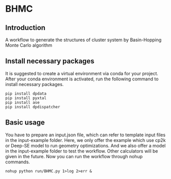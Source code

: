 # BHMC
## Introduction
A workflow to generate the structures of cluster system by Basin-Hopping Monte Carlo algorithm
## Install necessary packages
It is suggested to create a virtual environment via conda for your project.  After your conda environment is activated, run the following command to install necessary packages.
```
pip install dpdata
pip install pyxtal
pip install ase
pip install dpdispatcher
```
## Basic usage
You have to prepare an input.json file, which can refer to template input files in the input-example folder. Here, we only offer the example which use cp2k or Deep-SE model to run geometry optimizations. And we also offer a model in the input-example folder to test the workflow. Other calculators will be given in the future. Now you can run the workflow through nohup commands.
```
nohup python run/BHMC.py 1>log 2>err &
```
